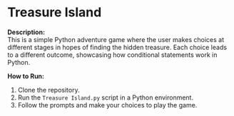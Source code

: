 # Treasure Island

**Description:**  
This is a simple Python adventure game where the user makes choices at different stages in hopes of finding the hidden treasure. Each choice leads to a different outcome, showcasing how conditional statements work in Python.

**How to Run:**

1. Clone the repository.  
2. Run the `Treasure Island.py` script in a Python environment.  
3. Follow the prompts and make your choices to play the game.
